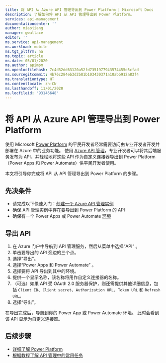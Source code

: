 ```yaml
---
title: 将 API 从 Azure API 管理导出到 Power Platform | Microsoft Docs
description: 了解如何将 API 从 API 管理导出到 Power Platform。
services: api-management
documentationcenter: ''
author: miaojiang
manager: gwallace
editor: ''
ms.service: api-management
ms.workload: mobile
ms.tgt_pltfrm: na
ms.topic: article
ms.date: 05/01/2020
ms.author: apimpm
ms.openlocfilehash: 7c4d32dd63120a52fd7351977943574455e5cfad
ms.sourcegitcommit: 4b76c284eb3d2b81b103430371a10abb912a83f4
ms.translationtype: HT
ms.contentlocale: zh-CN
ms.lasthandoff: 11/01/2020
ms.locfileid: "93146648"
---
```

# <a name="export-apis-from-azure-api-management-to-the-power-platform"></a>将 API 从 Azure API 管理导出到 Power Platform 

使用 Microsoft [Power Platform](https://powerplatform.microsoft.com) 的平民开发者经常需要访问由专业开发者开发并部署在 Azure 中的业务功能。 使用 [Azure API 管理](https://aka.ms/apimrocks)，专业开发者可以将其后端服务发布为 API，并轻松地将这些 API 作为自定义连接器导出到 Power Platform（Power Apps 和 Power Automate）供平民开发者使用。 

本文将引导你完成将 API 从 API 管理导出到 Power Platform 的步骤。 

## <a name="prerequisites"></a>先决条件

+ 请完成以下快速入门：[创建一个 Azure API 管理实例](get-started-create-service-instance.md)
+ 确保 API 管理实例中存在要导出到 Power Platform 的 API
+ 确保有一个 Power Apps 或 Power Automate [环境](/powerapps/powerapps-overview#power-apps-for-admins) 

## <a name="export-an-api"></a>导出 API

1. 在 Azure 门户中导航到 API 管理服务，然后从菜单中选择“API”  。
2. 单击要导出的 API 旁边的三个点。 
3. 选择“导出”。 
4. 选择“Power Apps 和 Power Automate”  。
5. 选择要将 API 导出到其中的环境。 
6. 提供一个显示名称，该名称将用作自定义连接器的名称。  
7. （可选）如果 API 受 OAuth 2.0 服务器保护，则还需提供其他详细信息，包括 `Client ID`、`Client secret`、`Authorization URL`、`Token URL` 和 `Refresh URL`。  
8. 选择“导出”。  

在导出完成后，导航到你的 Power App 或 Power Automate 环境。 此时会看到该 API 显示为自定义连接器。

## <a name="next-steps"></a>后续步骤

* [详细了解 Power Platform](https://powerplatform.microsoft.com/)
* [根据教程了解 API 管理中的常用任务](./import-and-publish.md)
